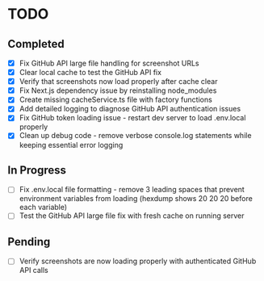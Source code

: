 # TODO

## Completed

- [x] Fix GitHub API large file handling for screenshot URLs
- [x] Clear local cache to test the GitHub API fix
- [x] Verify that screenshots now load properly after cache clear
- [x] Fix Next.js dependency issue by reinstalling node_modules
- [x] Create missing cacheService.ts file with factory functions
- [x] Add detailed logging to diagnose GitHub API authentication issues
- [x] Fix GitHub token loading issue - restart dev server to load .env.local properly
- [x] Clean up debug code - remove verbose console.log statements while keeping essential error logging

## In Progress

- [ ] Fix .env.local file formatting - remove 3 leading spaces that prevent environment variables from loading (hexdump shows 20 20 20 before each variable)
- [ ] Test the GitHub API large file fix with fresh cache on running server

## Pending

- [ ] Verify screenshots are now loading properly with authenticated GitHub API calls
